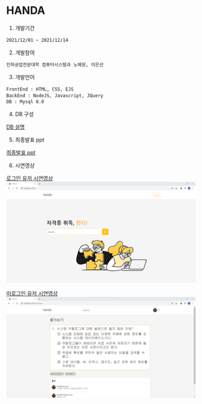 # HANDA

1. 개발기간

```bash
2021/12/01 ~ 2021/12/14
```

2. 개발참여

```bash
인하공업전문대학 컴퓨터시스템과 노예원, 이은선
```

3. 개발언어

```bash
FrontEnd : HTML, CSS, EJS
BackEnd : NodeJS, Javascript, JQuery
DB : Mysql 8.0
```

4. DB 구성

[DB 설명](readme/DB.md)

5. 최종발표 ppt

[최종발표 ppt](readme/ppt/최종발표.pdf)

6. 시연영상

[로그인 유저 시연영상](readme/video/user_ver.mp4)
[![Watch the video](readme/git/handa1.png)](readme/video/user_ver.mp4)

[미로그인 유저 시연영상](readme/video/no_user_ver.mp4)
[![Watch the video](readme/git/handa2.png)](readme/video/user_ver.mp4)
